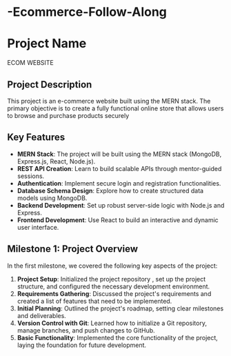 # -Ecommerce-Follow-Along

# Project Name
ECOM WEBSITE

## Project Description
This project is an e-commerce website built using the MERN stack. The primary objective is to create a fully functional online store that allows users to browse and purchase products securely

## Key Features
- **MERN Stack**: The project will be built using the MERN stack (MongoDB, Express.js, React, Node.js).
- **REST API Creation**: Learn to build scalable APIs through mentor-guided sessions.
- **Authentication**: Implement secure login and registration functionalities.
- **Database Schema Design**: Explore how to create structured data models using MongoDB.
- **Backend Development**: Set up robust server-side logic with Node.js and Express.
- **Frontend Development**: Use React to build an interactive and dynamic user interface.

## Milestone 1: Project Overview
In the first milestone, we covered the following key aspects of the project:

1. **Project Setup**: Initialized the project repository    , set up the project structure, and configured the necessary development environment.
2. **Requirements Gathering**: Discussed the project's requirements and created a list of features that need to be implemented.
3. **Initial Planning**: Outlined the project's roadmap, setting clear milestones and deliverables.
4. **Version Control with Git**: Learned how to initialize a Git repository, manage branches, and push changes to GitHub.
5. **Basic Functionality**: Implemented the core functionality of the project, laying the foundation for future development.